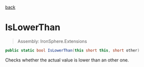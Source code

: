 ﻿

[back](/IronSphere.Extensions/types/ShortExtension)

# IsLowerThan

> Assembly: IronSphere.Extensions

```csharp
public static bool IsLowerThan(this short this, short other)
```

Checks whether the actual value is lower than an other one.

 